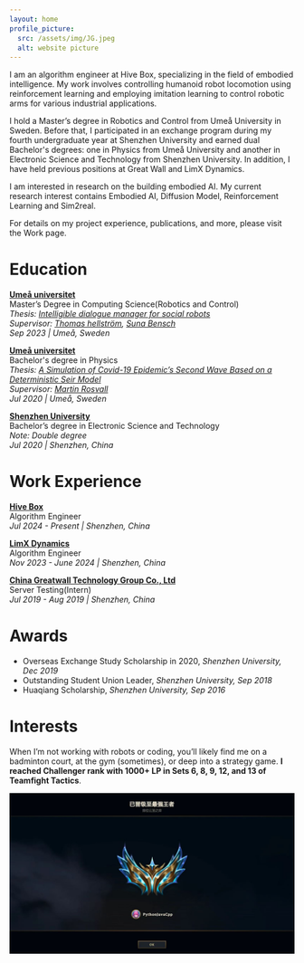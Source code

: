 ```yaml
---
layout: home
profile_picture:
  src: /assets/img/JG.jpeg
  alt: website picture
---
```

I am an algorithm engineer at Hive Box, specializing in the field of embodied intelligence. My work involves controlling humanoid robot locomotion using reinforcement learning and employing imitation learning to control robotic arms for various industrial applications.

I hold a Master’s degree in Robotics and Control from Umeå University in Sweden. Before that, I participated in an exchange program during my fourth undergraduate year at Shenzhen University and earned dual Bachelor's degrees: one in Physics from Umeå University and another in Electronic Science and Technology from Shenzhen University. In addition, I have held previous positions at Great Wall and LimX Dynamics.

I am interested in research on the building embodied AI. My current research interest contains Embodied AI, Diffusion Model, Reinforcement Learning and Sim2real. 

For details on my project experience, publications, and more, please visit the Work page.
# Education
**[Umeå universitet](https://www.umu.se/en/)**  
Master’s Degree in Computing Science(Robotics and Control)  
*Thesis: [Intelligible dialogue manager for social robots](https://umu.diva-portal.org/smash/record.jsf?pid=diva2%3A1796887&dswid=-9588)*  
*Supervisor: [Thomas hellström](https://www.umu.se/en/staff/thomas-hellstrom/), [Suna Bensch](https://www.umu.se/en/staff/suna-bensch/)*  
*Sep 2023 | Umeå, Sweden*

**[Umeå universitet](https://www.umu.se/en/)**  
Bachelor's degree in Physics  
*Thesis: [A Simulation of Covid-19 Epidemic’s Second Wave Based on a Deterministic Seir Model](https://umu.diva-portal.org/smash/record.jsf?dswid=-9588&pid=diva2%3A1569573&c=1&searchType=UNDERGRADUATE&language=en&query=&af=%5B%5D&aq=%5B%5B%7B%22author%22%3A%5B%22Sun%2C+Jiangeng%22%5D%7D%5D%5D&aq2=%5B%5B%5D%5D&aqe=%5B%5D&noOfRows=50&sortOrder=author_sort_asc&sortOrder2=title_sort_asc&onlyFullText=false&sf=all)*  
*Supervisor: [Martin Rosvall](https://www.umu.se/en/staff/martin-rosvall/)*  
*Jul 2020 | Umeå, Sweden*

**[Shenzhen University](https://www.szu.edu.cn/)**  
Bachelor’s degree in Electronic Science and Technology  
*Note: Double degree*  
*Jul 2020 | Shenzhen, China*

# Work Experience
**[Hive Box](https://fcbox.com/)**  
Algorithm Engineer  
*Jul 2024 - Present | Shenzhen, China*  

**[LimX Dynamics](https://limxdynamics.com/)**  
Algorithm Engineer  
*Nov 2023 - June 2024 | Shenzhen, China*  

**[China Greatwall Technology Group Co., Ltd]((https://www.greatwall.com.cn/))**  
Server Testing(Intern)  
*Jul 2019 - Aug 2019 | Shenzhen, China*  

# Awards

- Overseas Exchange Study Scholarship in 2020, *Shenzhen University, Dec 2019*
- Outstanding Student Union Leader, *Shenzhen University, Sep 2018*
- Huaqiang Scholarship, *Shenzhen University, Sep 2016*

# Interests
When I’m not working with robots or coding, you’ll likely find me on a badminton court, at the gym (sometimes), or deep into a strategy game. **I reached Challenger rank with 1000+ LP in Sets 6, 8, 9, 12, and 13 of Teamfight Tactics**.


<p align="center">
  <img src="/assets/img/TFT.jpeg" alt="TFT" width="600" />
</p>
